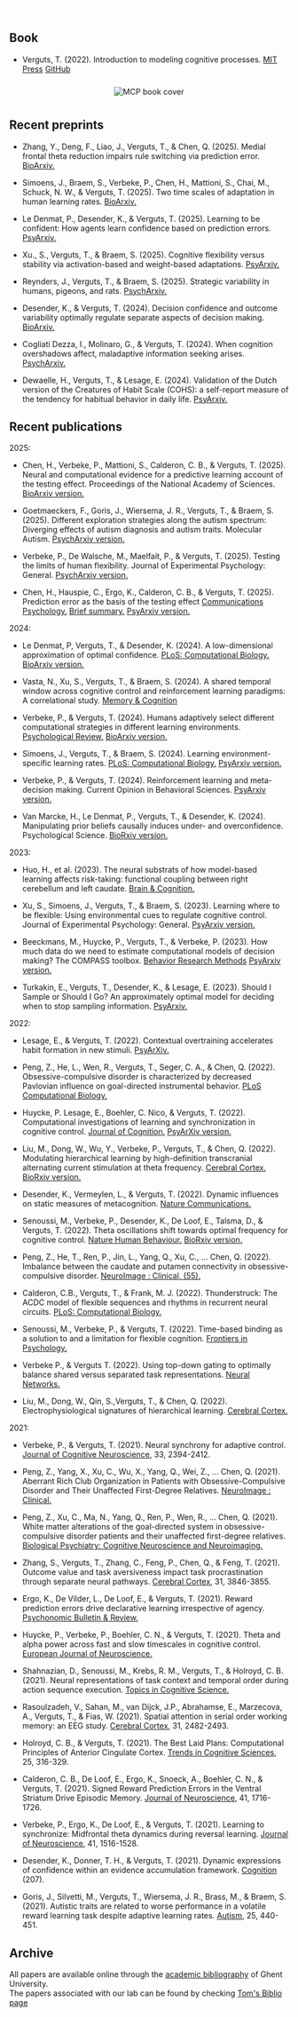 <font color='white'>filler text</font>

## Book

- Verguts, T. (2022). Introduction to modeling cognitive processes. [MIT Press](https://mitpress.mit.edu/books/introduction-modeling-cognitive-processes) [GitHub](https://github.com/CogComNeuroSci/modeling-master)

<div align = "center">
  <img src="/images/MCP_cover.jpg" alt="MCP book cover" max-width="50%" height="auto" align="center" hspace="10" vspace="10">
</div>    

## Recent preprints

- Zhang, Y., Deng, F., Liao, J., Verguts, T., & Chen, Q. (2025). Medial frontal theta reduction impairs rule switching via prediction error. [BioArxiv.](https://doi.org/10.1101/2025.06.24.661140)
 

- Simoens, J., Braem, S., Verbeke, P., Chen, H., Mattioni, S., Chai, M., Schuck, N. W., & Verguts, T. (2025). Two time scales of adaptation in human learning rates. [BioArxiv.](https://doi.org/10.1101/2025.06.05.658048)

- Le Denmat, P., Desender, K., & Verguts, T. (2025). Learning to be confident: How agents learn confidence based on prediction errors. [PsyArxiv.](https://osf.io/preprints/psyarxiv/2kqyf_v1)

- Xu., S., Verguts, T., & Braem, S. (2025). Cognitive flexibility versus stability via activation-based and weight-based adaptations. [PsyArxiv.](https://osf.io/preprints/psyarxiv/w8meh_v1) 

- Reynders, J., Verguts, T., & Braem, S. (2025). Strategic variability in humans, pigeons, and rats. [PsychArxiv.](https://osf.io/preprints/psyarxiv/4fnjz_v1)
   
- Desender, K., & Verguts, T. (2024). Decision confidence and outcome variability optimally regulate separate aspects of decision making. [BioArxiv.](https://www.biorxiv.org/content/10.1101/2024.10.03.616475v1)

- Cogliati Dezza, I., Molinaro, G., & Verguts, T. (2024). When cognition overshadows affect, maladaptive information seeking arises. [PsychArxiv.](https://osf.io/preprints/psyarxiv/2yu9e)
   
- Dewaelle, H., Verguts, T., & Lesage, E. (2024). Validation of the Dutch version of the Creatures of Habit Scale (COHS): a self-report measure of the tendency for habitual behavior in daily life. [PsyArxiv.](https://osf.io/preprints/psyarxiv/zwbpu)


## Recent publications


2025:

- Chen, H., Verbeke, P., Mattioni, S., Calderon, C. B., & Verguts, T. (2025). Neural and computational evidence for a predictive learning account of the testing effect. Proceedings of the National Academy of Sciences. [BioArxiv version.](https://doi.org/10.1101/2025.03.17.643739)

- Goetmaeckers, F., Goris, J., Wiersema, J. R., Verguts, T., & Braem, S. (2025). Different exploration strategies along the autism spectrum: Diverging effects of autism diagnosis and autism traits. Molecular Autism. [PsychArxiv version.](https://osf.io/3mvxk_v1)

- Verbeke, P., De Walsche, M., Maelfait, P., & Verguts, T. (2025). Testing the limits of human flexibility. Journal of Experimental Psychology: General. [PsychArxiv version.](https://osf.io/preprints/psyarxiv/hgfsq_v1)

- Chen, H., Hauspie, C., Ergo, K., Calderon, C. B., & Verguts, T. (2025). Prediction error as the basis of the testing effect [Communications Psychology.](https://www.nature.com/articles/s44271-025-00200-1) [Brief summary.](https://communities.springernature.com/posts/predictive-learning-as-the-basis-of-the-testing-effect?utm_source=like_mailer&utm_medium=email&utm_campaign=notify_contributor_about_like) [PsyArxiv version.](https://osf.io/preprints/psyarxiv/ar5yd/)


2024: 

- Le Denmat, P, Verguts, T., & Desender, K. (2024). A low-dimensional approximation of optimal confidence. [PLoS: Computational Biology.](https://journals.plos.org/ploscompbiol/article?id=10.1371/journal.pcbi.1012273) [BioArxiv version.](https://www.biorxiv.org/content/10.1101/2023.03.15.532729v1)

- Vasta, N., Xu, S., Verguts, T., & Braem, S. (2024). A shared temporal window across cognitive control and reinforcement learning paradigms: A correlational study. [Memory & Cognition](https://link.springer.com/article/10.3758/s13421-024-01626-4)
 
- Verbeke, P., & Verguts, T. (2024). Humans adaptively select different computational strategies in different learning environments. [Psychological Review.](https://psycnet.apa.org/doiLanding?doi=10.1037%2Frev0000474) [BioArxiv version.](https://www.biorxiv.org/content/10.1101/2023.01.27.525944v1)

- Simoens, J., Verguts, T., & Braem, S. (2024). Learning environment-specific learning rates. [PLoS: Computational Biology.](https://journals.plos.org/ploscompbiol/article?id=10.1371/journal.pcbi.1011978) [PsyArxiv version.](https://psyarxiv.com/ypd45)

- Verbeke, P., & Verguts, T. (2024). Reinforcement learning and meta-decision making. Current Opinion in Behavioral Sciences. [PsyArxiv version.](https://osf.io/preprints/psyarxiv/uvfhe)

- Van Marcke, H., Le Denmat, P., Verguts, T., & Desender, K. (2024). Manipulating prior beliefs causally induces under- and overconfidence. Psychological Science. [BioRxiv version.](https://doi.org/10.1101/2022.03.01.482511)


2023:
- Huo, H., et al. (2023). The neural substrats of how model-based learning affects risk-taking: functional coupling between right cerebellum and left caudate. [Brain & Cognition.](https://www.sciencedirect.com/science/article/pii/S0278262623001471?dgcid=coauthor)

- Xu, S., Simoens, J., Verguts, T., & Braem, S. (2023). Learning where to be flexible: Using environmental cues to regulate cognitive control. Journal of Experimental Psychology: General. [PsyArxiv version.](https://doi.org/10.31234/osf.io/y5h78) 

- Beeckmans, M., Huycke, P., Verguts, T., & Verbeke, P. (2023). How much data do we need to estimate computational models of decision making? The COMPASS toolbox. [Behavior Research Methods](https://link.springer.com/article/10.3758/s13428-023-02165-7) [PsyArxiv version.](https://psyarxiv.com/dexyk/) 

- Turkakin, E., Verguts, T., Desender, K., & Lesage, E. (2023). Should I Sample or Should I Go? An approximately optimal model for deciding when to stop sampling information. [PsyArxiv.](https://psyarxiv.com/tfe94/)


2022: 
- Lesage, E., & Verguts, T. (2022). Contextual overtraining accelerates habit formation in new stimuli.  [PsyArXiv.](https://doi.org/10.31234/osf.io/7m6bh)

- Peng, Z., He, L., Wen, R., Verguts, T., Seger, C. A., & Chen, Q. (2022). Obsessive-compulsive disorder is characterized by decreased Pavlovian influence on goal-directed instrumental behavior. [PLoS Computational Biology.](https://journals.plos.org/ploscompbiol/article?id=10.1371/journal.pcbi.1009945)

- Huycke, P. Lesage, E., Boehler, C. Nico, & Verguts, T. (2022). Computational investigations of learning and synchronization in cognitive control. [Journal of Cognition.](https://journalofcognition.org/articles/10.5334/joc.239) [PsyArXiv version.](https://psyarxiv.com/jhmku/)

- Liu, M., Dong, W., Wu, Y., Verbeke, P., Verguts, T., & Chen, Q. (2022). Modulating hierarchical learning by high-definition transcranial alternating current stimulation at theta frequency. [Cerebral Cortex.](https://doi.org/10.1093/cercor/bhab245) [BioRxiv version.](https://www.biorxiv.org/content/10.1101/2022.06.28.497899v1)

- Desender, K., Vermeylen, L., & Verguts, T. (2022). Dynamic influences on static measures of metacognition. [Nature Communications.](https://www.nature.com/articles/s41467-022-31727-0)

- Senoussi, M., Verbeke, P., Desender, K., De Loof, E., Talsma, D., & Verguts, T. (2022). Theta oscillations shift towards optimal frequency for cognitive control. [Nature Human Behaviour.](https://www.nature.com/articles/s41562-022-01335-5)
[BioRxiv version.](https://doi.org/10.1101/2020.08.30.273706)

- Peng, Z., He, T., Ren, P., Jin, L., Yang, Q., Xu, C., … Chen, Q. (2022). Imbalance between the caudate and putamen connectivity in obsessive- compulsive disorder. [NeuroImage : Clinical, (55).](https://www.sciencedirect.com/science/article/pii/S2213158222001486)

- Calderon, C.B., Verguts, T., & Frank, M. J. (2022). Thunderstruck: The ACDC model of flexible sequences and rhythms in recurrent neural circuits. [PLoS: Computational Biology.](https://journals.plos.org/ploscompbiol/article?id=10.1371/journal.pcbi.1009854) 

- Senoussi, M., Verbeke, P., & Verguts, T. (2022). Time-based binding as a solution to and a limitation for flexible cognition.  [Frontiers in Psychology.](http://dx.doi.org/10.3389/fpsyg.2021.798061)

- Verbeke P., & Verguts T. (2022). Using top-down gating to optimally balance shared versus separated task representations.  [Neural Networks.](https://doi.org/10.1016/j.neunet.2021.11.030)

- Liu, M., Dong, W., Qin, S.,Verguts, T., & Chen, Q. (2022). Electrophysiological signatures of hierarchical learning.  [Cerebral Cortex.](https://doi.org/10.1093/cercor/bhab245)


2021:
- Verbeke, P., & Verguts, T. (2021). Neural synchrony for adaptive control. [Journal of Cognitive Neuroscience](https://doi.org/10.1162/jocn_a_01766), 33, 2394-2412.

- Peng, Z., Yang, X., Xu, C., Wu, X., Yang, Q., Wei, Z., … Chen, Q. (2021). Aberrant Rich Club Organization in Patients with Obsessive-Compulsive Disorder and Their Unaffected First-Degree Relatives. [NeuroImage : Clinical.](https://doi.org/10.1016/j.nicl.2021.102808)

- Peng, Z., Xu, C., Ma, N., Yang, Q., Ren, P., Wen, R., … Chen, Q. (2021). White matter alterations of the goal-directed system in obsessive-compulsive disorder patients and their unaffected first-degree relatives. [Biological Psychiatry: Cognitive Neuroscience and Neuroimaging.](https://doi.org/10.1016/j.bpsc.2020.12.004)

- Zhang, S., Verguts, T., Zhang, C., Feng, P., Chen, Q., & Feng, T. (2021). Outcome value and task aversiveness impact task procrastination through separate neural pathways. [Cerebral Cortex](https://doi.org/10.1093/cercor/bhab053), 31, 3846-3855. 

- Ergo, K., De Vilder, L., De Loof, E., & Verguts, T. (2021). Reward prediction errors drive declarative learning irrespective of agency. [Psychonomic Bulletin & Review.](https://doi.org/10.3758/s13423-021-01952-7)

- Huycke, P., Verbeke, P., Boehler, C. N., & Verguts, T. (2021). Theta and alpha power across fast and slow timescales in cognitive control. [European Journal of Neuroscience.](https://doi.org/10.1111/ejn.15320)

- Shahnazian, D., Senoussi, M., Krebs, R. M., Verguts, T., & Holroyd, C. B. (2021). Neural representations of task context and temporal order during action sequence execution. [Topics in Cognitive Science.](http://dx.doi.org/10.1111/tops.12533)

- Rasoulzadeh, V., Sahan, M., van Dijck, J.P., Abrahamse, E., Marzecova, A., Verguts, T., & Fias, W. (2021). Spatial attention in serial order working memory: an EEG study. [Cerebral Cortex](https://doi.org/10.1093/cercor/bhaa368), 31, 2482-2493. 

- Holroyd, C. B., & Verguts, T. (2021). The Best Laid Plans: Computational Principles of Anterior Cingulate Cortex. [Trends in Cognitive Sciences](https://doi.org/10.1016/j.tics.2021.01.008), 25, 316-329.

- Calderon, C. B., De Loof, E., Ergo, K., Snoeck, A., Boehler, C. N., & Verguts, T. (2021). Signed Reward Prediction Errors in the Ventral Striatum Drive Episodic Memory. [Journal of Neuroscience](https://doi.org/10.1523/JNEUROSCI.1785-20.2020), 41, 1716-1726. 

- Verbeke, P., Ergo, K., De Loof, E., & Verguts, T. (2021). Learning to synchronize: Midfrontal theta dynamics during reversal learning. [Journal of Neuroscience](https://doi.org/10.1523/JNEUROSCI.1874-20.2020), 41, 1516-1528. 

- Desender, K., Donner, T. H., & Verguts, T. (2021). Dynamic expressions of confidence within an evidence accumulation framework. [Cognition](https://doi.org/10.1016/j.cognition.2020.104522) (207).

- Goris, J., Silvetti, M., Verguts, T., Wiersema, J. R., Brass, M., & Braem, S. (2021). Autistic traits are related to worse performance in a volatile reward learning task despite adaptive learning rates. [Autism](https://doi.org/10.1177/1362361320962237), 25, 440-451.


## Archive

All papers are available online through the [academic bibliography](https://biblio.ugent.be/) of Ghent University.   
The papers associated with our lab can be found by checking [Tom's Biblio page](https://biblio.ugent.be/publication?text=verguts+tom)

